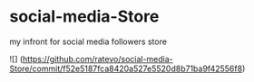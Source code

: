 # social-media-Store
my infront for social media followers store

![] (https://github.com/ratevo/social-media-Store/commit/f52e5187fca8420a527e5520d8b71ba9f42556f8)
